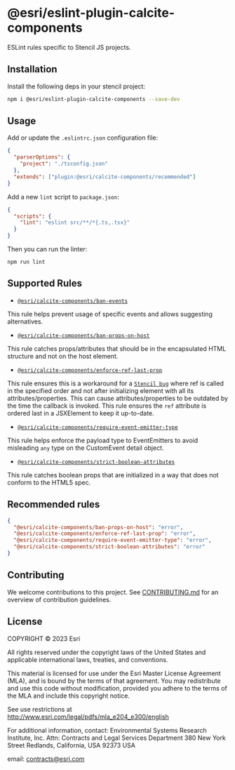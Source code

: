 # @esri/eslint-plugin-calcite-components

ESLint rules specific to Stencil JS projects.

## Installation

Install the following deps in your stencil project:

```bash
npm i @esri/eslint-plugin-calcite-components --save-dev
```

## Usage

Add or update the `.eslintrc.json` configuration file:

```json
{
  "parserOptions": {
    "project": "./tsconfig.json"
  },
  "extends": ["plugin:@esri/calcite-components/recommended"]
}
```

Add a new `lint` script to `package.json`:

```json
{
  "scripts": {
    "lint": "eslint src/**/*{.ts,.tsx}"
  }
}
```

Then you can run the linter:

```shell
npm run lint
```

## Supported Rules

- [`@esri/calcite-components/ban-events`](./docs/ban-events.md)

This rule helps prevent usage of specific events and allows suggesting alternatives.

- [`@esri/calcite-components/ban-props-on-host`](./docs/ban-props-on-host.md)

This rule catches props/attributes that should be in the encapsulated HTML structure and not on the host element.

- [`@esri/calcite-components/enforce-ref-last-prop`](./docs/enforce-ref-last-prop.md)

This rule ensures this is a workaround for a [`Stencil bug`](https://github.com/ionic-team/stencil/issues/4074) where ref is called in the specified order and not after initializing element with all its attributes/properties. This can cause attributes/properties to be outdated by the time the callback is invoked. This rule ensures the `ref` attribute is ordered last in a JSXElement to keep it up-to-date.

- [`@esri/calcite-components/require-event-emitter-type`](./docs/require-event-emitter-type.md)

This rule helps enforce the payload type to EventEmitters to avoid misleading `any` type on the CustomEvent detail object.

- [`@esri/calcite-components/strict-boolean-attributes`](./docs/strict-boolean-attributes.md)

This rule catches boolean props that are initialized in a way that does not conform to the HTML5 spec.

## Recommended rules

```json
{
  "@esri/calcite-components/ban-props-on-host": "error",
  "@esri/calcite-components/enforce-ref-last-prop": "error",
  "@esri/calcite-components/require-event-emitter-type": "error",
  "@esri/calcite-components/strict-boolean-attributes": "error"
}
```

## Contributing

We welcome contributions to this project. See [CONTRIBUTING.md](./CONTRIBUTING.md) for an overview of contribution guidelines.

## License

COPYRIGHT © 2023 Esri

All rights reserved under the copyright laws of the United States and applicable international laws, treaties, and conventions.

This material is licensed for use under the Esri Master License Agreement (MLA), and is bound by the terms of that agreement. You may redistribute and use this code without modification, provided you adhere to the terms of the MLA and include this copyright notice.

See use restrictions at <http://www.esri.com/legal/pdfs/mla_e204_e300/english>

For additional information, contact: Environmental Systems Research Institute, Inc. Attn: Contracts and Legal Services Department 380 New York Street Redlands, California, USA 92373 USA

email: <contracts@esri.com>
